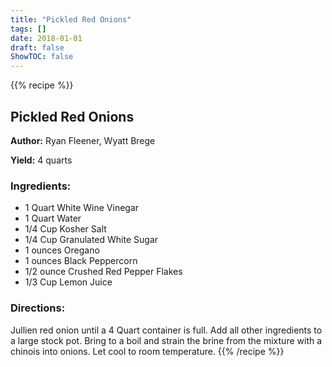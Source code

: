 ```yaml
---
title: "Pickled Red Onions"
tags: []
date: 2018-01-01
draft: false
ShowTOC: false
---
```


{{% recipe %}}

## Pickled Red Onions

**Author:** Ryan Fleener, Wyatt Brege

**Yield:** 4 quarts


### Ingredients:

-   1 Quart White Wine Vinegar
-   1 Quart Water
-   1/4 Cup Kosher Salt
-   1/4 Cup Granulated White Sugar
-   1 ounces Oregano
-   1 ounces Black Peppercorn
-   1/2 ounce Crushed Red Pepper Flakes
-   1/3 Cup Lemon Juice

### Directions: 

Jullien red onion until a 4 Quart container is full.
Add all other ingredients to a large stock pot.
Bring to a boil and strain the brine from the mixture with a chinois
into onions.
Let cool to room temperature.
{{% /recipe %}}
